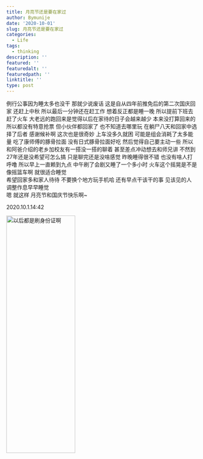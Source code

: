 ```yaml
---
title: 月亮节还是要在家过
author: Bymunije
date: '2020-10-01'
slug: 月亮节还是要在家过
categories:
  - Life
tags:
  - thinking
description: ''
featured: ''
featuredalt: ''
featuredpath: ''
linktitle: ''
type: post
---
```


例行公事因为睡太多也没干  那就少说废话  这是自从四年前推免后的第二次国庆回家  还赶上中秋  所以最后一分钟还在赶工作 想着反正都是睡一晚 所以提前下班去赶了火车 大老远的跑回来是觉得以后在家待的日子会越来越少 本来没打算回来的  所以都没有特意抢票 但小伙伴都回家了 也不知道去哪里玩 在躺尸八天和回家中选择了后者  感谢候补啊  这次也是很奇妙 上车没多久就困  可能是组会消耗了太多能量 吃了康师傅的豚骨拉面 没有日式豚骨拉面好吃 然后觉得自己要主动一些 所以和阿爸介绍的老乡加校友有一搭没一搭的聊着  甚至差点冲动想去和师兄讲  不然到27年还是没希望可怎么搞  只是聊完还是没啥感觉 昨晚睡得很不错  也没有啥人打呼噜 所以早上一直赖到九点  中午刷了会剧又睡了一个多小时 火车这个摇晃是不是像摇篮车啊  就很适合睡觉  
希望回家多和家人待待  不要换个地方玩手机哈  还有早点干该干的事  见该见的人  调整作息早早睡觉  
嗯  就这样  月亮节和国庆节快乐啊~

2020.10.1.14:42

<img src="/blog/2020-10-01-月亮节还是要在家过_files/没有火车票了.jpg" alt="以后都是刷身份证啊" width="60%" height="40%"/>